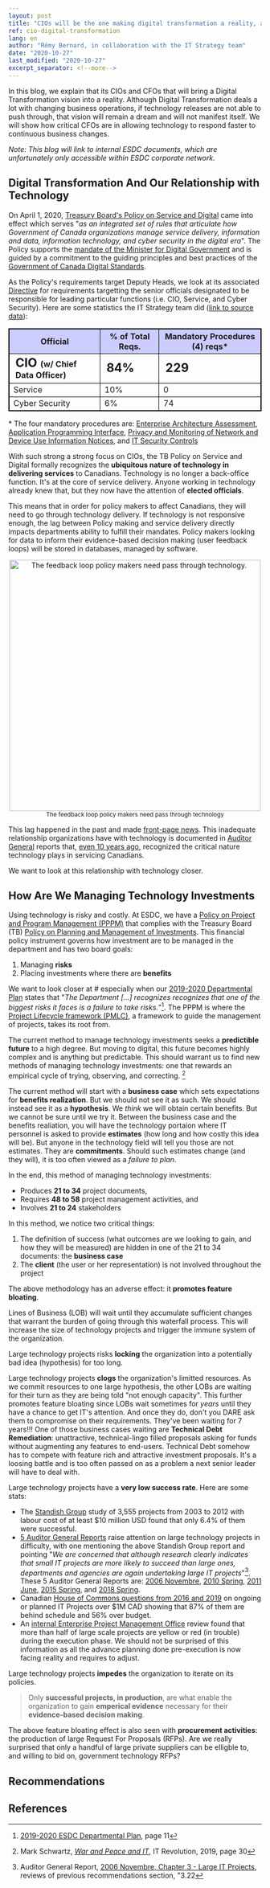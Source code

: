 ```yaml
---
layout: post
title: "CIOs will be the one making digital transformation a reality, and they need CFOs as allies"
ref: cio-digital-transformation
lang: en
author: "Rémy Bernard, in collaboration with the IT Strategy team"
date: "2020-10-27"
last_modified: "2020-10-27"
excerpt_separator: <!--more-->
---
```

<!-- markdownlint-disable MD033 -->
<!-- the below cSpell statement says to ignore any text between HTML tags. E.g. it will ignore "th rowspan='2'" in this string: <th rowspan='2'> -->
<!-- cSpell:ignoreRegExp /\<[^\>]+\>/ -->

<style>
table, th, td {
  border: 1px solid black;
}

th {
  background-color: #ccccff;
}
</style>

In this blog, we explain that its CIOs and CFOs that will bring a Digital Transformation vision into a reality. Although Digital Transformation deals a lot with changing business operations, if technology releases are not able to push through, that vision will remain a dream and will not manifest itself. We will show how critical CFOs are in allowing technology to respond faster to continuous business changes.

<!--more-->

_Note: This blog will link to internal ESDC documents, which are unfortunately only accessible within ESDC corporate network._

## Digital Transformation And Our Relationship with Technology

On April 1, 2020, [Treasury Board's Policy on Service and Digital](https://www.tbs-sct.gc.ca/pol/doc-eng.aspx?id=32603) came into effect which serves "_as an integrated set of rules that articulate how Government of Canada organizations manage service delivery, information and data, information technology, and cyber security in the digital era_". The Policy supports the [mandate of the Minister for Digital Government](https://pm.gc.ca/en/mandate-letters/2019/12/13/minister-digital-government-mandate-letter) and is guided by a commitment to the guiding principles and best practices of the [Government of Canada Digital Standards](https://www.canada.ca/en/government/system/digital-government/government-canada-digital-standards.html).

As the Policy's requirements target Deputy Heads, we look at its associated [Directive](https://www.tbs-sct.gc.ca/pol/doc-eng.aspx?id=32601) for requirements targetting the senior officials designated to be responsible for leading particular functions (i.e. CIO, Service, and Cyber Security). Here are some statistics the IT Strategy team did ([link to source data](/assets/files/Policy_on_service_and_digital_analysis.xlsx)):

<table>
  <tr>
    <th>Official</th>
    <th>&#37; of Total Reqs.</th>
    <th>Mandatory Procedures (4) reqs&#42;</th>
  </tr>
  <tr>
    <td style="font-size:x-large; font-weight:bold;">CIO <span style="font-size:medium">(w/ Chief Data Officer)</span></td>
    <td style="font-size:x-large; font-weight:bold;">84&#37;</td>
    <td style="font-size:x-large; font-weight:bold;">229</td>
  </tr>
  <tr>
    <td>Service</td>
    <td>10&#37;</td>
    <td>0</td>
  </tr>
  <tr>
    <td>Cyber Security</td>
    <td>6&#37;</td>
    <td>74</td>
  </tr>
</table>

&#42; The four mandatory procedures are: [Enterprise Architecture Assessment](https://www.tbs-sct.gc.ca/pol/doc-eng.aspx?id=32602), [Application Programming Interface](https://www.tbs-sct.gc.ca/pol/doc-eng.aspx?id=32604), [Privacy and Monitoring of Network and Device Use Information Notices](https://www.tbs-sct.gc.ca/pol/doc-eng.aspx?id=32607), and [IT Security Controls](https://www.tbs-sct.gc.ca/pol/doc-eng.aspx?id=32611)

With such strong a strong focus on CIOs, the TB Policy on Service and Digital formally recognizes the **ubiquitous nature of technology in delivering services** to Canadians. Technology is no longer a back-office function. It's at the core of service delivery. Anyone working in technology already knew that, but they now have the attention of **elected officials**.

This means that in order for policy makers to affect Canadians, they will need to go through technology delivery. If technology is not responsive enough, the lag between Policy making and service delivery directly impacts departments ability to fulfill their mandates. Policy makers looking for data to inform their evidence-based decision making (user feedback loops) will be stored in databases, managed by software.

<div style="display: block; width: inherit; text-align: center;">
    <a href="/ITStrategy/assets/images/digital_feedback_loop.png" style="display: block">
        <img src = "/ITStrategy/assets/images/digital_feedback_loop.png"
        alt = "The feedback loop policy makers need pass through technology."
        style="width: 500px; height: inherit;"
        />
    </a>
    <small>The feedback loop policy makers need pass through technology</small>
</div>

This lag happened in the past and made [front-page news](https://www.cbc.ca/news/politics/federal-it-systems-critical-failure-1.5448871). This inadequate relationship organizations have with technology is documented in [Auditor General](https://sara-sabr.github.io/ITStrategy/2020/04/21/how-is-the-public-service-managing-large-IT-project.html) reports that, [even 10 years ago](https://www.oag-bvg.gc.ca/internet/English/parl_oag_201004_01_e_33714.html), recognized the critical nature technology plays in servicing Canadians.  

We want to look at this relationship with technology closer.

## How Are We Managing Technology Investments

Using technology is risky and costly. At ESDC, we have a [Policy on Project and Program Management (PPPM)](https://gpp-ppm.service.gc.ca/sites/pwa/ESDCKnowledgeRepository/All%20Documents/Policy%20on%20Project%20and%20Programme%20Management.pdf) that complies with the Treasury Board (TB) [Policy on Planning and Management of Investments](https://www.tbs-sct.gc.ca/pol/doc-eng.aspx?id=32593). This financial policy instrument governs how investment are to be managed in the department and has two board goals:

1) Managing **risks**
2) Placing investments where there are **benefits**

We want to look closer at &#35; especially when our [2019-2020 Departmental Plan](https://www.canada.ca/en/employment-social-development/corporate/reports/departmental-plan/2019-2020.html) states that "_The Department [...] recognizes recognizes that one of the biggest risks it faces is a failure to take risks._"[^1]. The PPPM is where the [Project Lifecycle framework (PMLC)](https://gpp-ppm.service.gc.ca/sites/pwa/ESDCKnowledgeRepository/All%20Documents/Project%20Life%20Cycle.pdf), a framework to guide the management of projects, takes its root from.

The current method to manage technology investments seeks a **predictible future** to a high degree. But moving to digital, this future becomes highly complex and is anything but predictable. This should warrant us to find new methods of managing technology investments: one that rewards an empirical cycle of trying, observing, and correcting. [^2]

The current method will start with a **business case** which sets expectations for **benefits realization**. But we should not see it as such. We should instead see it as a **hypothesis**. We _think_ we will obtain certain benefits. But we cannot be sure until we try it. Between the business case and the benefits realiation, you will have the technology portaion where IT personnel is asked to provide **estimates** (how long and how costly this idea will be). But anyone in the technology field will tell you those are not estimates. They are **commitments**. Should such estimates change (and they will), it is too often viewed as a _failure to plan_.

In the end, this method of managing technology investments:

- Produces **21 to 34** project documents,
- Requires **48 to 58** project management activities, and
- Involves **21 to 24** stakeholders

In this method, we notice two critical things:

1) The definition of success (what outcomes are we looking to gain, and how they will be measured) are hidden in one of the 21 to 34 documents: the **business case**
2) The **client** (the user or her representation) is not involved throughout the project

The above methodology has an adverse effect: it **promotes feature bloating**.

Lines of Business (LOB) will wait until they accumulate sufficient changes that warrant the burden of going through this waterfall process. This will increase the size of technology projects and trigger the immune system of the organization.

Large technology projects risks **locking** the organization into a potentially bad idea (hypothesis) for too long.

Large technology projects **clogs** the organization's limitted resources. As we commit resources to one large hypothesis, the other LOBs are waiting for their turn as they are being told "not enough capacity". This further promotes feature bloating since LOBs wait sometimes for _years_ until they have a chance to get IT's attention. And once they do, don't you DARE ask them to compromise on their requirements. They've been waiting for 7 years!!! One of those business cases waiting are **Technical Debt Remediation**: unattractive, technical-lingo filled proposals asking for funds without augmenting any features to end-users. Technical Debt somehow has to compete with feature rich and attractive investment proposals. It's a loosing battle and is too often passed on as a problem a next senior leader will have to deal with.

Large technology projects have a **very low success rate**. Here are some stats:

- The [Standish Group](https://18f.gsa.gov/2019/04/09/why-we-love-modular-contracting/) study of 3,555 projects from 2003 to 2012 with labour cost of at least $10 million USD found that only 6.4&#37; of them were successful.
- [5 Auditor General Reports](https://sara-sabr.github.io/ITStrategy/2020/04/21/how-is-the-public-service-managing-large-IT-project.html) raise attention on large technology projects in difficulty, with one mentioning the above Standish Group report and pointing "_We are concerned that although research clearly indicates that small IT projects are more likely to succeed than large ones, departments and agencies are again undertaking large IT projects_"[^3]. These 5 Auditor General Reports are: [2006 Novembre](https://www.oag-bvg.gc.ca/internet/English/parl_oag_200611_03_e_14971.html), [2010 Spring](https://www.oag-bvg.gc.ca/internet/English/parl_oag_201004_01_e_33714.html), [2011 June](https://www.oag-bvg.gc.ca/internet/English/parl_oag_201106_02_e_35370.html), [2015 Spring](https://www.oag-bvg.gc.ca/internet/English/parl_oag_201504_05_e_40351.html), and [2018 Spring](https://www.oag-bvg.gc.ca/internet/English/parl_oag_201805_01_e_43033.html).
- Canadian [House of Commons questions from 2016 and 2019](https://large-government-of-canada-it-projects.github.io/) on ongoing or planned IT Projects over $1M CAD showing that 87% of them are behind schedule and 56% over budget.
- An [internal Enterprise Project Management Office](http://dialogue/grp/IPPST/Financials%20Limited%20Access/Monthly%20Project%20Portfolio%20Dashboard%20-%20January%202019-2020%20(P10).xlsx) review found that more than half of large scale projects are yellow or red (in trouble) during the execution phase. We should not be surprised of this information as all the advance planning done pre-execution is now facing reality and requires to adjust.

Large technology projects **impedes** the organization to iterate on its policies.

> Only **successful projects, in production**, are what enable the organization to gain **emperical evidence** necessary for their **evidence-based decision making**.

The above feature bloating effect is also seen with **procurement activities**: the production of large Request For Proposals (RFPs). Are we really surprised that only a handful of large private suppliers can be elligble to, and willing to bid on, government technology RFPs?

## Recommendations



## References

[^1]: [2019-2020 ESDC Departmental Plan](https://www.canada.ca/en/employment-social-development/corporate/reports/departmental-plan/2019-2020.html), page 11
[^2]: Mark Schwartz, [_War and Peace and IT_](https://itrevolution.com/war-and-peace-and-it/), IT Revolution, 2019, page 30
[^3]: Auditor General Report, [2006 Novembre, Chapter 3 - Large IT Projects](https://www.oag-bvg.gc.ca/internet/English/parl_oag_200611_03_e_14971.html), reviews of previous recommendations section, &#34;3.22
